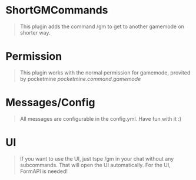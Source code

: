 # ShortGMCommands
>This plugin adds the command /gm to get to another gamemode on shorter way.

# Permission
>This plugin works with the normal permission for gamemode, provited by pocketmine *pocketmine.command.gamemode*

# Messages/Config
>All messages are configurable in the config.yml. Have fun with it :)

# UI
>If you want to use the UI, just tspe /gm in your chat without any subcommands. That will open the UI automatically. For the UI, FormAPI is needed!
